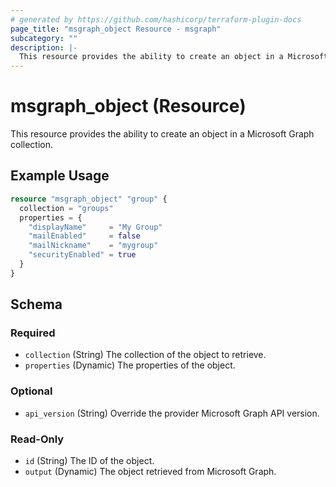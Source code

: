 ```yaml
---
# generated by https://github.com/hashicorp/terraform-plugin-docs
page_title: "msgraph_object Resource - msgraph"
subcategory: ""
description: |-
  This resource provides the ability to create an object in a Microsoft Graph collection.
---
```


# msgraph_object (Resource)

This resource provides the ability to create an object in a Microsoft Graph collection.

## Example Usage

```terraform
resource "msgraph_object" "group" {
  collection = "groups"
  properties = {
    "displayName"     = "My Group"
    "mailEnabled"     = false
    "mailNickname"    = "mygroup"
    "securityEnabled" = true
  }
}
```

<!-- schema generated by tfplugindocs -->
## Schema

### Required

- `collection` (String) The collection of the object to retrieve.
- `properties` (Dynamic) The properties of the object.

### Optional

- `api_version` (String) Override the provider Microsoft Graph API version.

### Read-Only

- `id` (String) The ID of the object.
- `output` (Dynamic) The object retrieved from Microsoft Graph.
